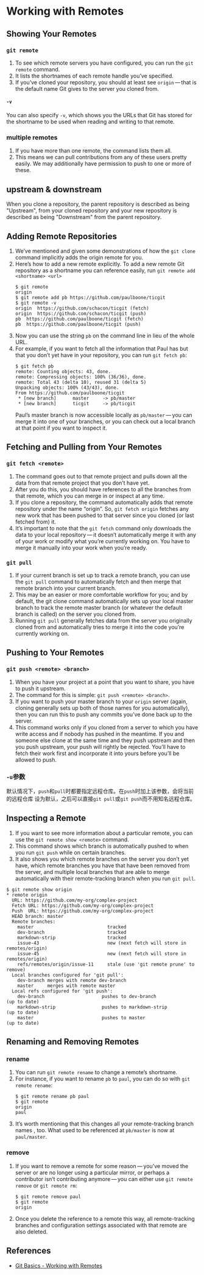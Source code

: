 # Working with Remotes


## Showing Your Remotes
### `git remote`
1. To see which remote servers you have configured, you can run the `git remote`
command.
2. It lists the shortnames of each remote handle you’ve specified.
3. If you’ve cloned your repository, you should at least see `origin` — that is
the default name Git gives to the server you cloned from.

#### `-v`
You can also specify `-v`, which shows you the URLs that Git has stored for the
shortname to be used when reading and writing to that remote.

### multiple remotes
1. If you have more than one remote, the command lists them all.
2. This means we can pull contributions from any of these users pretty easily.
We may additionally have permission to push to one or more of these.


## upstream & downstream
When you clone a repository, the parent repository is described as being
"Upstream", from your cloned repository and your new repository is described as
being "Downstream" from the parent repository.


## Adding Remote Repositories
1. We’ve mentioned and given some demonstrations of how the `git clone` command
implicitly adds the origin remote for you.
2. Here’s how to add a new remote explicitly. To add a new remote Git repository
as a shortname you can reference easily, run `git remote add <shortname> <url>`
    ```shell
    $ git remote
    origin
    $ git remote add pb https://github.com/paulboone/ticgit
    $ git remote -v
    origin	https://github.com/schacon/ticgit (fetch)
    origin	https://github.com/schacon/ticgit (push)
    pb	https://github.com/paulboone/ticgit (fetch)
    pb	https://github.com/paulboone/ticgit (push)
     ```
3. Now you can use the string `pb` on the command line in lieu of the whole URL.
4. For example, if you want to fetch all the information that Paul has but that
you don’t yet have in your repository, you can run `git fetch pb`:
    ```shell
    $ git fetch pb
    remote: Counting objects: 43, done.
    remote: Compressing objects: 100% (36/36), done.
    remote: Total 43 (delta 10), reused 31 (delta 5)
    Unpacking objects: 100% (43/43), done.
    From https://github.com/paulboone/ticgit
     * [new branch]      master     -> pb/master
     * [new branch]      ticgit     -> pb/ticgit
     ```
     Paul’s master branch is now accessible locally as `pb/master` — you can
     merge it into one of your branches, or you can check out a local branch at
     that point if you want to inspect it.


## Fetching and Pulling from Your Remotes
### `git fetch <remote>`
1. The command goes out to that remote project and pulls down all the data from
that remote project that you don’t have yet.
2. After you do this, you should have references to all the branches from that
remote, which you can merge in or inspect at any time.
3. If you clone a repository, the command automatically adds that remote
repository under the name “origin”. So, `git fetch origin` fetches any new work
that has been pushed to that server since you cloned (or last fetched from) it.
4. It’s important to note that the `git fetch` command only downloads the data
to your local repository — it doesn’t automatically merge it with any of your
work or modify what you’re currently working on. You have to merge it manually
into your work when you’re ready.

### `git pull`
1. If your current branch is set up to track a remote branch, you can use the
`git pull` command to automatically fetch and then merge that remote branch into
your current branch.
2. This may be an easier or more comfortable workflow for you; and by default,
the git clone command automatically sets up your local master branch to track
the remote master branch (or whatever the default branch is called) on the
server you cloned from.
3. Running `git pull` generally fetches data from the server you originally
cloned from and automatically tries to merge it into the code you’re currently
working on.


## Pushing to Your Remotes
### `git push <remote> <branch>`
1. When you have your project at a point that you want to share, you have to
push it upstream.
2. The command for this is simple: `git push <remote> <branch>`.
3. If you want to push your master branch to your `origin` server (again,
cloning generally sets up both of those names for you automatically), then you
can run this to push any commits you’ve done back up to the server.
4. This command works only if you cloned from a server to which you have write
access and if nobody has pushed in the meantime. If you and someone else clone
at the same time and they push upstream and then you push upstream, your push
will rightly be rejected. You’ll have to fetch their work first and incorporate
it into yours before you’ll be allowed to push.

### `-u`参数
默认情况下，`push`和`pull`时都要指定远程仓库。在`push`时加上该参数，会将当前的远程仓库
设为默认，之后可以直接`git pull`或`git push`而不用知名远程仓库。


## Inspecting a Remote
1. If you want to see more information about a particular remote, you can use
the `git remote show <remote>` command.
2. This command shows which branch is automatically pushed to when you run
`git push` while on certain branches.
3. It also shows you which remote branches on the server you don’t yet have,
which remote branches you have that have been removed from the server, and
multiple local branches that are able to merge automatically with their
remote-tracking branch when you run `git pull`.

```shell
$ git remote show origin
* remote origin
  URL: https://github.com/my-org/complex-project
  Fetch URL: https://github.com/my-org/complex-project
  Push  URL: https://github.com/my-org/complex-project
  HEAD branch: master
  Remote branches:
    master                           tracked
    dev-branch                       tracked
    markdown-strip                   tracked
    issue-43                         new (next fetch will store in remotes/origin)
    issue-45                         new (next fetch will store in remotes/origin)
    refs/remotes/origin/issue-11     stale (use 'git remote prune' to remove)
  Local branches configured for 'git pull':
    dev-branch merges with remote dev-branch
    master     merges with remote master
  Local refs configured for 'git push':
    dev-branch                     pushes to dev-branch                     (up to date)
    markdown-strip                 pushes to markdown-strip                 (up to date)
    master                         pushes to master                         (up to date)
```


## Renaming and Removing Remotes
### rename
1. You can run `git remote rename` to change a remote’s shortname.
2. For instance, if you want to rename `pb` to `paul`, you can do so with
`git remote rename`:
    ```shell
    $ git remote rename pb paul
    $ git remote
    origin
    paul
    ```
3. It’s worth mentioning that this changes all your remote-tracking branch names
, too. What used to be referenced at `pb/master` is now at `paul/master`.

### remove
1. If you want to remove a remote for some reason — you’ve moved the server or
are no longer using a particular mirror, or perhaps a contributor isn’t
contributing anymore — you can either use `git remote remove` or `git remote rm`:
    ```shell
    $ git remote remove paul
    $ git remote
    origin
    ```
2. Once you delete the reference to a remote this way, all remote-tracking
branches and configuration settings associated with that remote are also deleted.


## References
* [Git Basics - Working with Remotes](https://git-scm.com/book/en/v2/Git-Basics-Working-with-Remotes)
